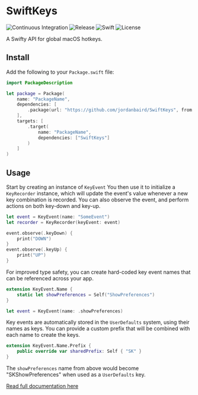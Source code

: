 # SwiftKeys

![Continuous Integration](https://img.shields.io/circleci/build/github/jordanbaird/SwiftKeys/main)
![Release](https://img.shields.io/github/v/release/jordanbaird/SwiftKeys)
![Swift](https://img.shields.io/badge/dynamic/json?color=orange&label=Swift&query=Swift&suffix=%2B&url=https%3A%2F%2Fraw.githubusercontent.com%2Fjordanbaird%2FSwiftKeys%2Fmain%2Fswift-version)
![License](https://img.shields.io/github/license/jordanbaird/SwiftKeys)

A Swifty API for global macOS hotkeys.

## Install

Add the following to your `Package.swift` file:

```swift
import PackageDescription

let package = Package(
    name: "PackageName",
    dependencies: [
        .package(url: "https://github.com/jordanbaird/SwiftKeys", from: "0.0.1")
    ],
    targets: [
        .target(
            name: "PackageName",
            dependencies: ["SwiftKeys"]
        )
    ]
)
```

## Usage

Start by creating an instance of `KeyEvent` You then use it to initialize a `KeyRecorder` instance, 
which will update the event's value whenever a new key combination is recorded. You can also observe 
the event, and perform actions on both key-down and key-up.

```swift
let event = KeyEvent(name: "SomeEvent")
let recorder = KeyRecorder(keyEvent: event)

event.observe(.keyDown) {
    print("DOWN")
}
event.observe(.keyUp) {
    print("UP")
}
```

For improved type safety, you can create hard-coded key event names that can be referenced across your app.

```swift
extension KeyEvent.Name {
    static let showPreferences = Self("ShowPreferences")
}

let event = KeyEvent(name: .showPreferences)
```

Key events are automatically stored in the `UserDefaults` system, using their names as keys. You can provide
a custom prefix that will be combined with each name to create the keys.

```swift
extension KeyEvent.Name.Prefix {
    public override var sharedPrefix: Self { "SK" }
}
```

The `showPreferences` name from above would become "SKShowPreferences" when used as a `UserDefaults` key.

[Read full documentation here](https://jordanbaird.github.io/SwiftKeys/documentation/swiftkeys)
